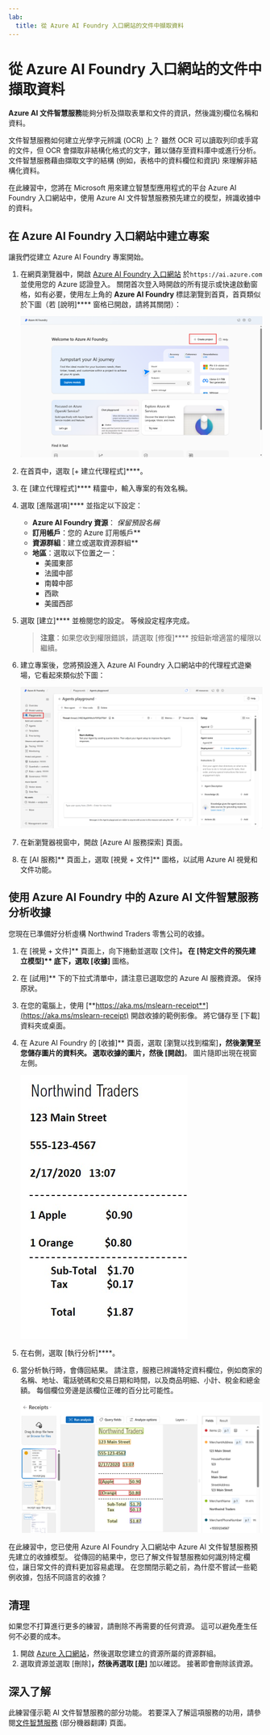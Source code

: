 ```yaml
---
lab:
  title: 從 Azure AI Foundry 入口網站的文件中擷取資料
---
```


# 從 Azure AI Foundry 入口網站的文件中擷取資料

**Azure AI 文件智慧服務**能夠分析及擷取表單和文件的資訊，然後識別欄位名稱和資料。 

文件智慧服務如何建立光學字元辨識 (OCR) 上？ 雖然 OCR 可以讀取列印或手寫的文件，但 OCR 會擷取非結構化格式的文字，難以儲存至資料庫中或進行分析。 文件智慧服務藉由擷取文字的結構 (例如，表格中的資料欄位和資訊) 來理解非結構化資料。 

在此練習中，您將在 Microsoft 用來建立智慧型應用程式的平台 Azure AI Foundry 入口網站中，使用 Azure AI 文件智慧服務預先建立的模型，辨識收據中的資料。 

## 在 Azure AI Foundry 入口網站中建立專案

讓我們從建立 Azure AI Foundry 專案開始。

1. 在網頁瀏覽器中，開啟 [Azure AI Foundry 入口網站](https://ai.azure.com) 於`https://ai.azure.com` 並使用您的 Azure 認證登入。 關閉首次登入時開啟的所有提示或快速啟動窗格，如有必要，使用左上角的 **Azure AI Foundry** 標誌瀏覽到首頁，首頁類似於下圖（若 [說明]**** 窗格已開啟，請將其關閉）：

    ![Azure AI Foundry 首頁的螢幕擷取畫面，其中已選取 [代理程式]。](./media/azure-ai-foundry-home-page.png)

1. 在首頁中，選取 [+ 建立代理程式]****。

1. 在 [建立代理程式]**** 精靈中，輸入專案的有效名稱。 

1. 選取 [進階選項]**** 並指定以下設定：
    - **Azure AI Foundry 資源**： *保留預設名稱*
    - **訂用帳戶**：您的 Azure 訂用帳戶**
    - **資源群組**：建立或選取資源群組**
    - **地區**：選取以下位置之一：
        * 美國東部
        * 法國中部
        * 南韓中部
        * 西歐
        * 美國西部

1. 選取 [建立]**** 並檢閱您的設定。 等候設定程序完成。

    >**注意**：如果您收到權限錯誤，請選取 [修復]**** 按鈕新增適當的權限以繼續。

1. 建立專案後，您將預設進入 Azure AI Foundry 入口網站中的代理程式遊樂場，它看起來類似於下圖：

    ![Azure AI Foundry 入口網站中 Azure AI 專案詳細資料的螢幕螢幕擷取畫面。](./media/ai-foundry-project-2.png)

1. 在新瀏覽器視窗中，開啟 [Azure AI 服務探索] 頁面[](https://ai.azure.com/explore/aiservices)。

1. 在 [AI 服務]** 頁面上，選取 [視覺 + 文件]** 圖格，以試用 Azure AI 視覺和文件功能。

## 使用 Azure AI Foundry 中的 Azure AI 文件智慧服務分析收據 

您現在已準備好分析虛構 Northwind Traders 零售公司的收據。

1. 在 [視覺 + 文件]** 頁面上，向下捲動並選取 [文件]****。 在 [特定文件的預先建立模型]** 底下，選取 [收據]**** 圖格。

1. 在 [試用]** 下的下拉式清單中，請注意已選取您的 Azure AI 服務資源。 保持原狀。

1. 在您的電腦上，使用 [**https://aka.ms/mslearn-receipt**](https://aka.ms/mslearn-receipt) 開啟收據的範例影像。 將它儲存至 [下載] 資料夾或桌面。 
 
1. 在 Azure AI Foundry 的 [收據]** 頁面，選取 [瀏覽以找到檔案]****，然後瀏覽至您儲存圖片的資料夾。 選取收據的圖片，然後 [開啟]****。 圖片隨即出現在視窗左側。

    ![Northwind 收據的螢幕擷取畫面。](media/document-intelligence/receipt.jpg)

1. 在右側，選取 [執行分析]****。

1. 當分析執行時，會傳回結果。 請注意，服務已辨識特定資料欄位，例如商家的名稱、地址、電話號碼和交易日期和時間，以及商品明細、小計、稅金和總金額。 每個欄位旁邊是該欄位正確的百分比可能性。

    ![Azure AI Foundry 入口網站中收據分析結果的螢幕擷取畫面，其中顯示資料欄位周圍的周框方塊，以及這些擷取欄位中的文字。](media/receipt-lab-result.png)

在此練習中，您已使用 Azure AI Foundry 入口網站中 Azure AI 文件智慧服務預先建立的收據模型。 從傳回的結果中，您已了解文件智慧服務如何識別特定欄位，讓日常文件的資料更加容易處理。 在您關閉示範之前，為什麼不嘗試一些範例收據，包括不同語言的收據？

## 清理

如果您不打算進行更多的練習，請刪除不再需要的任何資源。 這可以避免產生任何不必要的成本。

1. 開啟 [Azure 入口網站]( https://portal.azure.com)，然後選取您建立的資源所屬的資源群組。
1. 選取資源並選取 [刪除]****，然後再選取 [是]**** 加以確認。 接著即會刪除該資源。

## 深入了解

此練習僅示範 AI 文件智慧服務的部分功能。 若要深入了解這項服務的功用，請參閱[文件智慧服務](https://learn.microsoft.com/azure/ai-services/document-intelligence/overview?view=doc-intel-3.1.0) (部分機器翻譯) 頁面。
